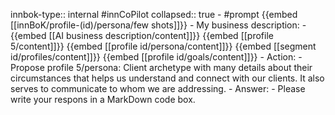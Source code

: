 innbok-type:: internal
#innCoPilot
collapsed:: true
	- #prompt {{embed [[innBoK/profile-(id)/persona/few shots]]}}
		- My business description:
		- {{embed [[AI business description/content]]}} {{embed [[profile 5/content]]}} {{embed [[profile id/persona/content]]}} {{embed [[segment id/profiles/content]]}} {{embed [[profile id/goals/content]]}}
		- Action:
		- Propose profile 5/persona: Client archetype with many details about their circumstances that helps us understand and connect with our clients. It also serves to communicate to whom we are addressing.
		- Answer:
		- Please write your respons in a MarkDown code box.





